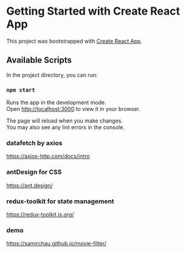 # Getting Started with Create React App

This project was bootstrapped with [Create React App](https://github.com/facebook/create-react-app).

## Available Scripts

In the project directory, you can run:

### `npm start`

Runs the app in the development mode.\
Open [http://localhost:3000](http://localhost:3000) to view it in your browser.

The page will reload when you make changes.\
You may also see any lint errors in the console.


###  datafetch by axios 
https://axios-http.com/docs/intro
### antDesign for CSS 
https://ant.design/

### redux-toolkit for state management 
https://redux-toolkit.js.org/

### demo 
https://samirchau.github.io/movie-filter/